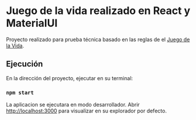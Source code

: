 # Juego de la vida realizado en React y MaterialUI

Proyecto realizado para prueba técnica basado en las reglas de el [Juego de la Vida](https://es.wikipedia.org/wiki/Juego_de_la_vida).

## Ejecución

En la dirección del proyecto, ejecutar en su terminal:

### `npm start`

La aplicacion se ejecutara en modo desarrollador.
Abrir [http://localhost:3000](http://localhost:3000) para visualizar en su explorador por defecto.
